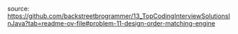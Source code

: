 source:
https://github.com/backstreetbrogrammer/13_TopCodingInterviewSolutionsInJava?tab=readme-ov-file#problem-11-design-order-matching-engine

